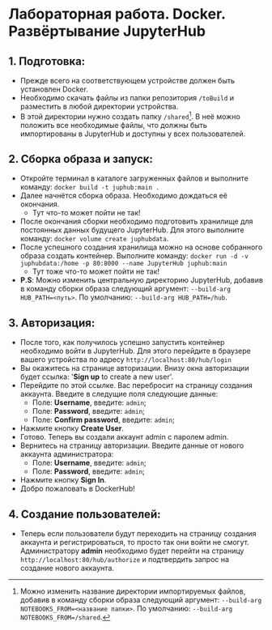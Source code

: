 # Лабораторная работа. Docker. Развёртывание JupyterHub
## 1. Подготовка:
* Прежде всего на соответствующем устройстве должен быть установлен Docker.
* Необходимо скачать файлы из папки репозитория ```/toBuild``` и разместить в любой директории устройства.
* В этой директории нужно создать папку ```/shared```[^1]. В неё можно положить все необходимые файлы, что должны быть импортированы в JupyterHub и доступны у всех пользователей.
[^1]: Можно изменить название директории импортируемых файлов, добавив в команду сборки образа следующий аргумент: ```--build-arg NOTEBOOKS_FROM=<название папки>```. По умолчанию: ```--build-arg NOTEBOOKS_FROM=/shared```.
## 2. Сборка образа и запуск:
* Откройте терминал в каталоге загруженных файлов и выполните команду:
```docker build -t juphub:main .```
* Далее начнётся сборка образа. Необходимо дождаться её окончания.
  * Тут что-то может пойти не так!
* После окончания сборки необходимо подготовить хранилище для постоянных данных будущего JupyterHub. Для этого выполните команду: ```docker volume create juphubdata```.
* После успешного создания хранилища можно на основе собранного образа создать контейнер. Выполните команду: ```docker run -d -v juphubdata:/home -p 80:8000 --name JupyterHub juphub:main```
  * Тут тоже что-то может пойти не так!
* __P.S__: Можно изменить центральную директорию JupyterHub, добавив в команду сборки образа следующий аргумент: ```--build-arg HUB_PATH=<путь>```. По умолчанию: ```--build-arg HUB_PATH=/hub```.
## 3. Авторизация:
* После того, как получилось успешно запустить контейнер необходимо войти в JupyterHub. Для этого перейдите в браузере вашего устройства по адресу ```http://localhost:80/hub/login```
* Вы окажитесь на странице авторизации. Внизу окна авторизации будет ссылка: '__Sign up__ to create a new user'.
* Перейдите по этой ссылке. Вас перебросит на страницу создания аккаунта. Введите в следущие поля следующие данные:
  * Поле: __Username__, введите: ```admin```;
  * Поле: __Password__, введите: ```admin```;
  * Поле: __Confirm password__, введите: ```admin```;
* Нажмите кнопку __Create User__.
* Готово. Теперь вы создали аккаунт admin с паролем admin.
* Вернитесь на страницу авторизации. Введите данные от нового аккаунта администратора:
  * Поле: __Username__, введите: ```admin```;
  * Поле: __Password__, введите: ```admin```;
* Нажмите кнопку __Sign In__.
* Добро пожаловать в DockerHub!
## 4. Создание пользователей:
* Теперь если пользователи будут переходить на страницу создания аккаунта и регистрироваться, то просто так они войти не смогут. Администратору __admin__ необходимо будет перейти на страницу ```http://localhost:80/hub/authorize``` и подтвердить запрос на создание нового аккаунта.
